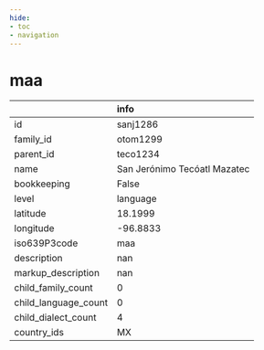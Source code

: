 ```yaml
---
hide:
- toc
- navigation
---
```

# maa
|                      | info                         |
|:---------------------|:-----------------------------|
| id                   | sanj1286                     |
| family_id            | otom1299                     |
| parent_id            | teco1234                     |
| name                 | San Jerónimo Tecóatl Mazatec |
| bookkeeping          | False                        |
| level                | language                     |
| latitude             | 18.1999                      |
| longitude            | -96.8833                     |
| iso639P3code         | maa                          |
| description          | nan                          |
| markup_description   | nan                          |
| child_family_count   | 0                            |
| child_language_count | 0                            |
| child_dialect_count  | 4                            |
| country_ids          | MX                           |